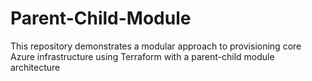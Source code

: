 # Parent-Child-Module
This repository demonstrates a modular approach to provisioning core Azure infrastructure using Terraform with a parent-child module architecture
